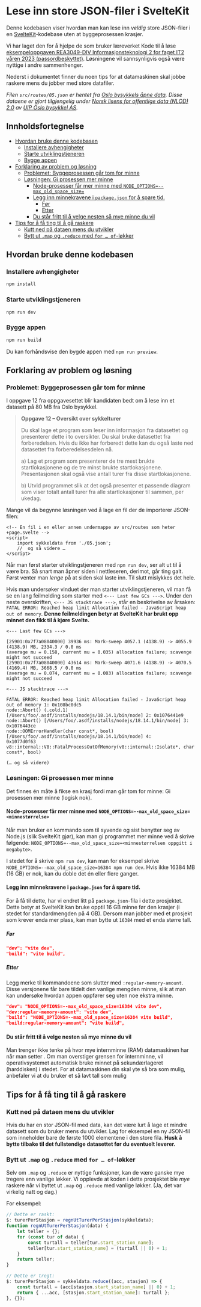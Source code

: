 # Lese inn store JSON-filer i SvelteKit

Denne kodebasen viser hvordan man kan lese inn <em>veldig</em> store JSON-filer i en [SvelteKit](https://kit.svelte.dev/)-kodebase uten at byggeprosessen krasjer.

Vi har laget den for å hjelpe de som bruker læreverket Kode til å løse [eksempeloppgaven REA3049-DIV Informasjonsteknologi 2 for faget IT2 våren 2023 (passordbeskyttet)](https://kandidat.udir.no/epsmateriell/eksempeloppgave?navn=rea3049-div+informasjonsteknologi+2&fagkode=rea3049-div&malform=nb-no).
Løsningene vil sannsynligvis også være nyttige i andre sammenhenger.

Nederst i dokumentet finner du noen tips for at datamaskinen skal jobbe raskere mens du jobber med store datafiler.

<i>Filen `src/routes/05.json` er hentet fra [Oslo bysykkels åpne data](https://oslobysykkel.no/apne-data). Disse dataene er gjort tilgjengelig under [Norsk lisens for offentlige data (NLOD) 2.0](https://data.norge.no/nlod/no/2.0) av [UIP Oslo bysykkel AS](https://oslobysykkel.no/om).</i>

## Innholdsfortegnelse

<!-- prettier-ignore-start -->

<!-- toc -->

- [Hvordan bruke denne kodebasen](#hvordan-bruke-denne-kodebasen)
  * [Installere avhengigheter](#installere-avhengigheter)
  * [Starte utviklingstjeneren](#starte-utviklingstjeneren)
  * [Bygge appen](#bygge-appen)
- [Forklaring av problem og løsning](#forklaring-av-problem-og-losning)
  * [Problemet: Byggeprosessen går tom for minne](#problemet-byggeprosessen-gar-tom-for-minne)
  * [Løsningen: Gi prosessen mer minne](#losningen-gi-prosessen-mer-minne)
    + [Node-prosesser får mer minne med `NODE_OPTIONS=--max_old_space_size=`](#node-prosesser-far-mer-minne-med-node_options--max_old_space_size)
    + [Legg inn minnekravene i `package.json` for å spare tid.](#legg-inn-minnekravene-i-packagejson-for-a-spare-tid)
      - [Før](#for)
      - [Etter](#etter)
    + [Du står fritt til å velge nesten så mye minne du vil](#du-star-fritt-til-a-velge-nesten-sa-mye-minne-du-vil)
- [Tips for å få ting til å gå raskere](#tips-for-a-fa-ting-til-a-ga-raskere)
  * [Kutt ned på dataen mens du utvikler](#kutt-ned-pa-dataen-mens-du-utvikler)
  * [Bytt ut `.map` og `.reduce` med `for … of`-løkker](#bytt-ut-map-og-reduce-med-for--of-lokker)

<!-- tocstop -->

<!-- prettier-ignore-stop -->

## Hvordan bruke denne kodebasen

### Installere avhengigheter

```bash
npm install
```

### Starte utviklingstjeneren

```bash
npm run dev
```

### Bygge appen

```bash
npm run build
```

Du kan forhåndsvise den bygde appen med `npm run preview`.

## Forklaring av problem og løsning

### Problemet: Byggeprosessen går tom for minne

I oppgave 12 fra oppgavesettet blir kandidaten bedt om å lese inn et datasett på 80 MB fra Oslo
bysykkel.

> <strong>Oppgave 12 – Oversikt over sykkelturer</strong>
>
> Du skal lage et program som leser inn informasjon fra datasettet og presenterer dette i to
> oversikter. Du skal bruke datasettet fra forberedelsen. Hvis du ikke har forberedt dette kan du
> også laste ned datasettet fra forberedelsesdelen nå.
>
> a) Lag et program som presenterer de tre mest brukte startlokasjonene og de tre minst brukte
> startlokasjonene. Presentasjonen skal også vise antall turer fra disse startlokasjonene.
>
> b) Utvid programmet slik at det også presenter et passende diagram som viser totalt antall turer
> fra alle startlokasjoner til sammen, per ukedag.

Mange vil da begynne løsningen ved å lage en fil der de importerer JSON-filen:

```sveltehtml
<!-- En fil i en eller annen undermappe av src/routes som heter +page.svelte -->
<script>
	import sykkeldata from './05.json';
	//  og så videre …
</script>
```

Når man først starter utviklingstjeneren med `npm run dev`, ser alt ut til å være bra.
Så snart man åpner siden i nettleseren, derimot, går ting galt. Først venter man <em>lenge</em> på at siden skal laste inn. Til slutt mislykkes det hele.

Hvis man undersøker vinduet der man starter utviklingstjeneren, vil man få se en lang feilmelding som starter med `<--- Last few GCs --->`.
Under den neste overskriften, `<--- JS stacktrace --->`, står en beskrivelse av årsaken: `FATAL ERROR: Reached heap limit Allocation failed - JavaScript heap out of memory`.
<strong>Denne feilmeldingen betyr at SvelteKit har brukt opp minnet den fikk til å kjøre Svelte.</strong>

```
<--- Last few GCs --->

[25901:0x7f7a08040000] 39936 ms: Mark-sweep 4057.1 (4138.9) -> 4055.9 (4138.9) MB, 2334.3 / 0.0 ms
(average mu = 0.158, current mu = 0.035) allocation failure; scavenge might not succeed
[25901:0x7f7a08040000] 43614 ms: Mark-sweep 4071.6 (4138.9) -> 4070.5 (4169.4) MB, 3668.5 / 0.0 ms
(average mu = 0.074, current mu = 0.003) allocation failure; scavenge might not succeed

<--- JS stacktrace --->

FATAL ERROR: Reached heap limit Allocation failed - JavaScript heap out of memory 1: 0x108bc0dc5
node::Abort() (.cold.1) [/Users/foo/.asdf/installs/nodejs/18.14.1/bin/node] 2: 0x1076441e9
node::Abort() [/Users/foo/.asdf/installs/nodejs/18.14.1/bin/node] 3: 0x1076443ce
node::OOMErrorHandler(char const*, bool) [/Users/foo/.asdf/installs/nodejs/18.14.1/bin/node] 4:
0x1077d0f63 v8::internal::V8::FatalProcessOutOfMemory(v8::internal::Isolate*, char const*, bool)

(… og så videre)
```

### Løsningen: Gi prosessen mer minne

Det finnes én måte å fikse en krasj fordi man går tom for minne:
Gi prosessen mer minne (logisk nok).

#### Node-prosesser får mer minne med `NODE_OPTIONS=--max_old_space_size=<minnestørrelse>`

Når man bruker en kommando som til syvende og sist benytter seg av Node.js (slik SvelteKit gjør), kan man gi programmet mer minne ved å skrive følgende: `NODE_OPTIONS=--max_old_space_size=<minnestørrelsen oppgitt i megabyte>`.

I stedet for å skrive `npm run dev`, kan man for eksempel skrive `NODE_OPTIONS=--max_old_space_size=16384 npm run dev`.
Hvis ikke 16384 MB (16 GB) er nok, kan du doble det én eller flere ganger.

#### Legg inn minnekravene i `package.json` for å spare tid.

For å få til dette, har vi endret litt på `package.json`-fila i dette prosjektet.
Dette betyr at SvelteKit kan bruke opptil 16 GB minne før den krasjer (i stedet for standardmengden på 4 GB).
Dersom man jobber med et prosjekt som krever enda mer plass, kan man bytte ut `16384` med et enda større tall.

##### Før

```json
"dev": "vite dev",
"build": "vite build",
```

##### Etter

Legg merke til kommandoene som slutter med `:regular-memory-amount`.
Disse versjonene får bare tildelt den vanlige mengden minne, slik at man kan undersøke hvordan appen oppfører seg uten noe ekstra minne.

```json
"dev": "NODE_OPTIONS=--max_old_space_size=16384 vite dev",
"dev:regular-memory-amount": "vite dev",
"build": "NODE_OPTIONS=--max_old_space_size=16384 vite build",
"build:regular-memory-amount": "vite build",
```

#### Du står fritt til å velge nesten så mye minne du vil

Man trenger ikke tenke på hvor mye internminne (RAM) datamaskinen har når man setter .
Om man overstiger grensen for internminne, vil operativsystemet automatisk bruke minnet på sekundærlageret (harddisken) i stedet.
For at datamaskinen din skal yte så bra som mulig, anbefaler vi at du bruker et så lavt tall som mulig

## Tips for å få ting til å gå raskere

### Kutt ned på dataen mens du utvikler

Hvis du har en stor JSON-fil med data, kan det være lurt å lage et mindre datasett som du bruker mens du utvikler.
Lag for eksempel en ny JSON-fil som inneholder bare de første 1000 elementene i den store fila.
<strong>Husk å bytte tilbake til det fullstendige datasettet før du eventuelt leverer.</strong>

### Bytt ut `.map` og `.reduce` med `for … of`-løkker

Selv om `.map` og `.reduce` er nyttige funksjoner, kan de være ganske mye tregere enn vanlige løkker.
Vi opplevde at koden i dette prosjektet ble <em>mye</em> raskere når vi byttet ut `.map` og `.reduce` med vanlige løkker.
(Ja, det var virkelig natt og dag.)

For eksempel:

```js
// Dette er raskt:
$: turerPerStasjon = regnUtTurerPerStasjon(sykkeldata);
function regnUtTurerPerStasjon(data) {
	let teller = {};
	for (const tur of data) {
		const turtall = teller[tur.start_station_name];
		teller[tur.start_station_name] = (turtall || 0) + 1;
	}
	return teller;
}

// Dette er tregt:
$: turerPerStasjon = sykkeldata.reduce((acc, stasjon) => {
	const turtall = (acc[stasjon.start_station_name] || 0) + 1;
	return { ...acc, [stasjon.start_station_name]: turtall };
}, {});
```
